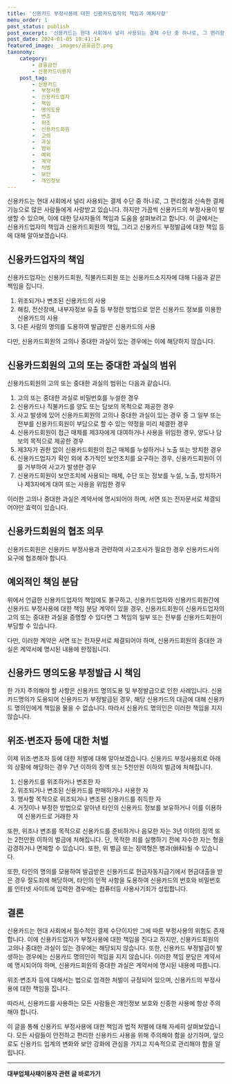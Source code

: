 ```yaml
---
title: '신용카드 부정사용에 대한 신용카드업자의 책임과 예외사항'
menu_order: 1
post_status: publish
post_excerpt: '신용카드는 현대 사회에서 널리 사용되는 결제 수단 중 하나로, 그 편리함과 신속한 결제 기능으로 많은 사람들에게 사랑받고 있습니다. 하지만 가끔씩 신용카드의 부정사용이 발생할 수 있으며, 이에 대한 당사자들의 책임과 도움을 살펴보려고 합니다. 이 글에서는 신용카드업자의 책임과 신용카드회원의 책임, 그리고 신용카드 부정발급에 대한 책임 등에 대해 알아보겠습니다.'
post_date: 2024-01-05 10:41:14
featured_image: _images/금융금전.png
taxonomy:
    category:
        - 금융금전
        - 신용카드이용자
    post_tag:
        - 신용카드
        -  부정사용
        -  신용카드업자
        -  책임
        -  명의도용
        -  변조
        -  위조
        -  신용카드회원
        -  고의
        -  과실
        -  범위
        -  예외
        -  계약
        -  처벌
        -  보안
        -  개인정보
---
```




신용카드는 현대 사회에서 널리 사용되는 결제 수단 중 하나로, 그 편리함과 신속한 결제 기능으로 많은 사람들에게 사랑받고 있습니다. 하지만 가끔씩 신용카드의 부정사용이 발생할 수 있으며, 이에 대한 당사자들의 책임과 도움을 살펴보려고 합니다. 이 글에서는 신용카드업자의 책임과 신용카드회원의 책임, 그리고 신용카드 부정발급에 대한 책임 등에 대해 알아보겠습니다.

## 신용카드업자의 책임

신용카드업자는 신용카드회원, 직불카드회원 또는 신용카드소지자에 대해 다음과 같은 책임을 집니다.

1. 위조되거나 변조된 신용카드의 사용
2. 해킹, 전산장애, 내부자정보 유출 등 부정한 방법으로 얻은 신용카드 정보를 이용한 신용카드의 사용
3. 다른 사람의 명의를 도용하여 발급받은 신용카드의 사용

다만, 신용카드회원의 고의나 중대한 과실이 있는 경우에는 이에 해당하지 않습니다.

## 신용카드회원의 고의 또는 중대한 과실의 범위

신용카드회원의 고의 또는 중대한 과실의 범위는 다음과 같습니다.

1. 고의 또는 중대한 과실로 비밀번호를 누설한 경우
2. 신용카드나 직불카드를 양도 또는 담보의 목적으로 제공한 경우
3. 사고 발생에 있어 신용카드회원의 고의나 중대한 과실이 있는 경우 중 그 일부 또는 전부를 신용카드회원이 부담으로 할 수 있는 약정을 미리 체결한 경우
4. 신용카드회원이 접근 매체를 제3자에게 대여하거나 사용을 위임한 경우, 양도나 담보의 목적으로 제공한 경우
5. 제3자가 권한 없이 신용카드회원의 접근 매체를 누설하거나 노출 또는 방치한 경우
6. 신용카드업자가 확인 외에 추가적인 보안조치를 요구하는 경우, 신용카드회원이 이를 거부하여 사고가 발생한 경우
7. 신용카드회원이 보안조치에 사용되는 매체, 수단 또는 정보를 누설, 노출, 방치하거나 제3자에게 대여 또는 사용을 위임한 경우

이러한 고의나 중대한 과실은 계약서에 명시되어야 하며, 서면 또는 전자문서로 체결되어야만 효력이 있습니다.

## 신용카드회원의 협조 의무

신용카드회원은 신용카드 부정사용과 관련하여 사고조사가 필요한 경우 신용카드사의 요구에 협조해야 합니다.

## 예외적인 책임 분담

위에서 언급한 신용카드업자의 책임에도 불구하고, 신용카드업자와 신용카드회원간에 신용카드 부정사용에 대한 책임 분담 계약이 있을 경우, 신용카드회원이 신용카드업자의 고의 또는 중대한 과실을 증명할 수 있다면 그 책임의 일부 또는 전부를 신용카드회원이 부담할 수 있습니다.

다만, 이러한 계약은 서면 또는 전자문서로 체결되어야 하며, 신용카드회원의 중대한 과실은 계약서에 명시된 내용에 한정됩니다.

## 신용카드 명의도용 부정발급 시 책임

한 가지 주의해야 할 사항은 신용카드 명의도용 및 부정발급으로 인한 사례입니다. 신용카드명의가 도용되어 신용카드가 부정발급된 경우, 해당 신용카드의 대금에 대해 신용카드 명의인에게 책임을 물을 수 없습니다. 따라서 신용카드 명의인은 이러한 책임을 지지 않습니다.

## 위조·변조자 등에 대한 처벌

이제 위조·변조자 등에 대한 처벌에 대해 알아보겠습니다. 신용카드 부정사용죄로 아래의 상황에 해당하는 경우 7년 이하의 징역 또는 5천만원 이하의 벌금에 처해집니다.

1. 신용카드를 위조하거나 변조한 자
2. 위조되거나 변조된 신용카드를 판매하거나 사용한 자
3. 행사할 목적으로 위조되거나 변조된 신용카드를 취득한 자
4. 거짓이나 부정한 방법으로 알아낸 타인의 신용카드 정보를 보유하거나 이를 이용하여 신용카드로 거래한 자

또한, 위조나 변조를 목적으로 신용카드를 준비하거나 음모한 자는 3년 이하의 징역 또는 2천만원 이하의 벌금에 처해집니다. 단, 목적한 죄를 실행하기 전에 자수한 자는 형을 감경하거나 면제할 수 있습니다. 또한, 위 벌금 또는 징역형은 병과(倂科)될 수 있습니다.

또한, 타인의 명의를 모용하여 발급받은 신용카드로 현금자동지급기에서 현금대출을 받은 경우 절도죄에 해당하며, 타인의 인적 사항을 도용하여 신용카드의 번호와 비밀번호를 인터넷 사이트에 입력한 경우에는 컴퓨터등 사용사기죄가 성립합니다.

## **결론**

신용카드는 현대 사회에서 필수적인 결제 수단이지만 그에 따른 부정사용의 위험도 존재합니다. 이에 신용카드업자가 부정사용에 대한 책임을 진다고 하지만, 신용카드회원의 고의나 중대한 과실이 있는 경우에는 해당되지 않습니다. 또한, 신용카드 부정발급이 발생하는 경우에는 신용카드 명의인이 책임을 지지 않습니다. 이러한 책임 분담은 계약서에 명시되어야 하며, 신용카드회원의 중대한 과실은 계약서에 명시된 내용에 따릅니다.

위조·변조자 등에 대해서는 법으로 엄격한 처벌이 규정되어 있으며, 신용카드의 부정사용에 대한 책임을 집니다.

따라서, 신용카드를 사용하는 모든 사람들은 개인정보 보호와 신중한 사용에 항상 주의해야 합니다.

이 글을 통해 신용카드 부정사용에 대한 책임과 법적 처벌에 대해 자세히 살펴보았습니다. 모든 사람들이 안전하고 편리한 신용카드 사용을 위해 주의해야 함을 상기하며, 앞으로도 신용카드 업계의 변화와 보안 강화에 관심을 가지고 지속적으로 관리해야 함을 알립니다.
<!-- wp:separator -->
<hr class="wp-block-separator has-alpha-channel-opacity"/>
<!-- /wp:separator -->

<!-- wp:group {"backgroundColor":"base","layout":{"type":"constrained"}} -->
<div class="wp-block-group has-base-background-color has-background"><!-- wp:paragraph {"align":"center","fontSize":"medium"} -->
<p class="has-text-align-center has-large-font-size"><strong>대부업체사채이용자 관련 글 바로가기</strong></p>
<!-- /wp:paragraph -->


<!-- wp:latest-posts
{"categories":[{"id":13558,"count":19,"description":"","link":"https://uknowlaw.com/category/%eb%8c%80%eb%b6%80%ec%97%85%ec%b2%b4%ec%82%ac%ec%b1%84%ec%9d%b4%ec%9a%a9%ec%9e%90/","name":"대부업체사채이용자","slug":"대부업체사채이용자","taxonomy":"category","parent":0,"meta":[],"_links":{"self":[{"href":"https://uknowlaw.com/wp-json/wp/v2/categories/13558"}],"collection":[{"href":"https://uknowlaw.com/wp-json/wp/v2/categories"}],"about":[{"href":"https://uknowlaw.com/wp-json/wp/v2/taxonomies/category"}],"wp:post_type":[{"href":"https://uknowlaw.com/wp-json/wp/v2/posts?categories=13558"}],"curies":[{"name":"wp","href":"https://api.w.org/{rel}","templated":true}]}}],"postsToShow":100,"excerptLength":28,"postLayout":"grid","columns":2,"featuredImageAlign":"left","featuredImageSizeSlug":"large","fontSize":"small"} /--></div>
<!-- /wp:group -->